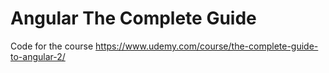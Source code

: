 # Angular The Complete Guide
 Code for the course https://www.udemy.com/course/the-complete-guide-to-angular-2/
